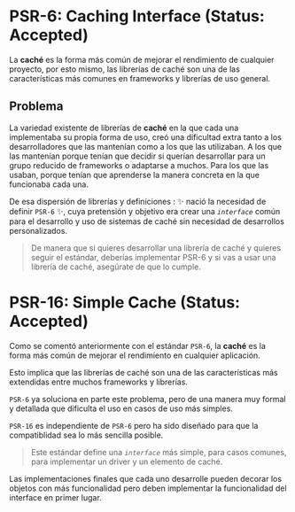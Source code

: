 

# PSR-6: Caching Interface (Status: Accepted)
La __caché__ es la forma más común de mejorar el rendimiento de cualquier proyecto, por esto mismo, las librerías de caché son una de las características más comunes en frameworks y librerías de uso general.

## Problema
La variedad existente de librerías de __caché__ en la que cada una implementaba su propia forma de uso, creó una dificultad extra tanto a los desarrolladores que las mantenían como a los que las utilizaban. A los que las mantenían porque tenían que decidir si querían desarrollar para un grupo reducido de frameworks o adaptarse a muchos. Para los que las usaban, porque tenían que aprenderse la manera concreta en la que funcionaba cada una.

De esa dispersión de librerías y definiciones : ✨ nació la necesidad de definir `PSR-6` ✨, cuya pretensión y objetivo era crear una *`interface`* común para el desarrollo y uso de sistemas de caché sin necesidad de desarrollos personalizados. 
> De manera que si quieres desarrollar una librería de caché y quieres seguir el estándar, deberías implementar PSR-6 y si vas a usar una librería de caché, asegúrate de que lo cumple.



# PSR-16: Simple Cache (Status: Accepted)
Como se comentó anteriormente con el estándar `PSR-6`, la __caché__ es la forma más común de mejorar el rendimiento en cualquier aplicación. 

Esto implica que las librerías de caché son una de las características más extendidas entre muchos frameworks y librerías. 

`PSR-6` ya soluciona en parte este problema, pero de una manera muy formal y detallada que dificulta el uso en casos de uso más simples. 

`PSR-16` es independiente de `PSR-6` pero ha sido diseñado para que la compatiblidad sea lo más sencilla posible.

> Este estándar define una *`interface`* más simple, para casos comunes, para implementar un driver y un elemento de caché.

Las implementaciones finales que cada uno desarrolle pueden decorar los objetos con más funcionalidad pero deben implementar la funcionalidad del interface en primer lugar.
